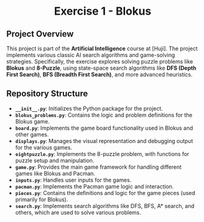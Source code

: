 
<h1 align="center">Exercise 1 - Blokus</h1>

## Project Overview

This project is part of the **Artificial Intelligence** course at [Huji]. The project implements various classic AI search algorithms and game-solving strategies. Specifically, the exercise explores solving puzzle problems like **Blokus** and **8-Puzzle**, using state-space search algorithms like **DFS (Depth First Search)**, **BFS (Breadth First Search)**, and more advanced heuristics.

## Repository Structure

- **`__init__.py`**: Initializes the Python package for the project.
- **`blokus_problems.py`**: Contains the logic and problem definitions for the Blokus game.
- **`board.py`**: Implements the game board functionality used in Blokus and other games.
- **`displays.py`**: Manages the visual representation and debugging output for the various games.
- **`eightpuzzle.py`**: Implements the 8-puzzle problem, with functions for puzzle setup and manipulation.
- **`game.py`**: Provides the main game framework for handling different games like Blokus and Pacman.
- **`inputs.py`**: Handles user inputs for the games.
- **`pacman.py`**: Implements the Pacman game logic and interaction.
- **`pieces.py`**: Contains the definitions and logic for the game pieces (used primarily for Blokus).
- **`search.py`**: Implements search algorithms like DFS, BFS, A* search, and others, which are used to solve various problems.
